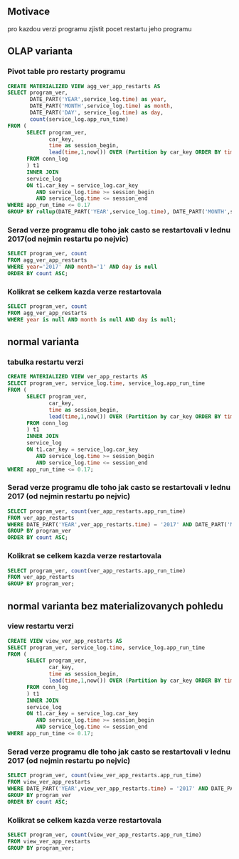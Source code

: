 ## Motivace 

pro kazdou verzi programu zjistit pocet restartu jeho programu

## OLAP varianta

### Pivot table pro restarty programu

```sql
CREATE MATERIALIZED VIEW agg_ver_app_restarts AS 
SELECT program_ver, 
       DATE_PART('YEAR',service_log.time) as year,
       DATE_PART('MONTH',service_log.time) as month,
       DATE_PART('DAY', service_log.time) as day,
       count(service_log.app_run_time) 
FROM (
      SELECT program_ver,                                                                          
             car_key,
             time as session_begin,
             lead(time,1,now()) OVER (Partition by car_key ORDER BY time) AS session_end 
      FROM conn_log
      ) t1 
      INNER JOIN 
      service_log                                          
      ON t1.car_key = service_log.car_key 
         AND service_log.time >= session_begin 
         AND service_log.time <= session_end 
WHERE app_run_time <= 0.17 
GROUP BY rollup(DATE_PART('YEAR',service_log.time), DATE_PART('MONTH',service_log.time), DATE_PART('DAY',service_log.time)),program_ver;
```

### Serad verze programu dle toho jak casto se restartovali v lednu 2017(od nejmin restartu po nejvic)

```sql
SELECT program_ver, count 
FROM agg_ver_app_restarts
WHERE year='2017' AND month='1' AND day is null 
ORDER BY count ASC;
```

### Kolikrat se celkem kazda verze restartovala

```sql
SELECT program_ver, count 
FROM agg_ver_app_restarts 
WHERE year is null AND month is null AND day is null;
```

## normal varianta

### tabulka restartu verzi

```sql
CREATE MATERIALIZED VIEW ver_app_restarts AS 
SELECT program_ver, service_log.time, service_log.app_run_time 
FROM (
      SELECT program_ver,                                                                          
             car_key,
             time as session_begin,
             lead(time,1,now()) OVER (Partition by car_key ORDER BY time) AS session_end 
      FROM conn_log
      ) t1 
      INNER JOIN 
      service_log                                          
      ON t1.car_key = service_log.car_key 
         AND service_log.time >= session_begin 
         AND service_log.time <= session_end 
WHERE app_run_time <= 0.17;
```

### Serad verze programu dle toho jak casto se restartovali v lednu 2017 (od nejmin restartu po nejvic)

```sql
SELECT program_ver, count(ver_app_restarts.app_run_time) 
FROM ver_app_restarts 
WHERE DATE_PART('YEAR',ver_app_restarts.time) = '2017' AND DATE_PART('MONTH',ver_app_restarts.time)='1' 
GROUP BY program_ver 
ORDER BY count ASC;
```

### Kolikrat se celkem kazda verze restartovala

```sql
SELECT program_ver, count(ver_app_restarts.app_run_time) 
FROM ver_app_restarts
GROUP BY program_ver;
```

## normal varianta bez materializovanych pohledu

### view restartu verzi

```sql
CREATE VIEW view_ver_app_restarts AS 
SELECT program_ver, service_log.time, service_log.app_run_time 
FROM (
      SELECT program_ver,                                                                          
             car_key,
             time as session_begin,
             lead(time,1,now()) OVER (Partition by car_key ORDER BY time) AS session_end 
      FROM conn_log
      ) t1 
      INNER JOIN 
      service_log                                          
      ON t1.car_key = service_log.car_key 
         AND service_log.time >= session_begin 
         AND service_log.time <= session_end 
WHERE app_run_time <= 0.17;
```

### Serad verze programu dle toho jak casto se restartovali v lednu 2017 (od nejmin restartu po nejvic)

```sql
SELECT program_ver, count(view_ver_app_restarts.app_run_time) 
FROM view_ver_app_restarts 
WHERE DATE_PART('YEAR',view_ver_app_restarts.time) = '2017' AND DATE_PART('MONTH',view_ver_app_restarts.time)='1' 
GROUP BY program_ver 
ORDER BY count ASC;
```

### Kolikrat se celkem kazda verze restartovala

```sql
SELECT program_ver, count(view_ver_app_restarts.app_run_time) 
FROM view_ver_app_restarts
GROUP BY program_ver;
```
